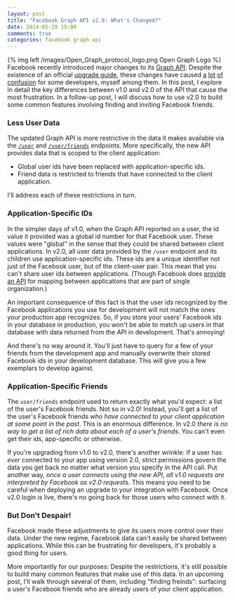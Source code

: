 ```yaml
---
layout: post
title: "Facebook Graph API v2.0: What's Changed?"
date: 2014-05-29 15:00
comments: true
categories: facebook graph api
---
```


{% img left /images/Open_Graph_protocol_logo.png Open Graph Logo %}
Facebook recently introduced major changes to its [Graph API](https://developers.facebook.com/docs/graph-api/reference/v2.0).
Despite the existence of an official [upgrade guide](https://developers.facebook.com/docs/games/migrate), these changes have caused
[a](http://stackoverflow.com/questions/23400204/get-facebook-friends-with-graph-api-v-2-0/)
[lot](http://stackoverflow.com/questions/23435961/fetching-list-of-friends-using-facebook-2-0)
[of](http://stackoverflow.com/questions/23836869/facebook-request-dialog-returning-invalid-user-ids)
[confusion](http://stackoverflow.com/questions/23417356/facebook-graph-api-v2-0-me-friends-returns-empty-or-only-friends-who-also-use-m)
for some developers, myself among them.
In this post, I explore in detail the key differences between v1.0 and v2.0 of the API that cause the most frustration.
In a follow-up post, I will discuss how to use v2.0 to build some common features involving finding and inviting Facebook friends.

<!-- more -->

### Less User Data

The updated Graph API is more restrictive in the data it makes available via the [`/user`](https://developers.facebook.com/docs/graph-api/reference/v2.0/user/) and [`/user/friends`](https://developers.facebook.com/docs/graph-api/reference/v2.0/user/friends/) endpoints.
More specifically, the new API provides data that is scoped to the client application:

* Global user ids have been replaced with application-specific ids.
* Friend data is restricted to friends that have connected to the client application.

I'll address each of these restrictions in turn.

### Application-Specific IDs

In the simpler days of v1.0, when the Graph API reported on a user, the id value it provided was a global id number for that Facebook user.
These values were "global" in the sense that they could be shared between client applications.
In v2.0, all user data provided by the `/user` endpoint and its children use application-specific ids.
These ids are a unique identifier not just of the Facebook user, but of the client-user pair.
This mean that you can't share user ids between applications.
(Though Facebook does [provide an API](https://developers.facebook.com/docs/apps/for-business) for mapping between applications that are part of single organization.)

An important consequence of this fact is that the user ids recognized by the Facebook applications you use for development will not match the ones your production app recognizes.
So, if you store your users' Facebook ids in your database in production, you won't be able to match up users in that database with data returned from the API in development.
That's annoying!

And there's no way around it.
You'll just have to query for a few of your friends from the development app and manually overwrite their stored Facebook ids in your development database.
This will give you a few exemplars to develop against.

### Application-Specific Friends

The `user/friends` endpoint used to return exactly what you'd expect: a list of the user's Facebook friends.
Not so in v2.0!
Instead, you'll get a list of the user's Facebook friends *who have connected to your client application at some point in the past*.
This is an enormous difference.
In v2.0 *there is no way to get a list of rich data about each of a user's friends*.
You can't even get their ids, app-specific or otherwise.

If you're upgrading from v1.0 to v2.0, there's another wrinkle:
If a user has *ever* connected to your app using version 2.0, strict permissions govern the data you get back no matter what version you specify in the API call.
Put another way, *once a user connects using the new API, all v1.0 requests are interpreted by Facebook as v2.0 requests*.
This means you need to be careful when deploying an upgrade to your integration with Facebook.
Once v2.0 login is live, there's no going back for those users who connect with it.

### But Don't Despair!

Facebook made these adjustments to give its users more control over their data.
Under the new regime, Facebook data can't easily be shared between applications.
While this can be frustrating for developers, it's probably a good thing for users. 

More importantly for our purposes: Despite the restrictions, it's still possible to build many common features that make use of this data.
In an upcoming post, I'll walk through several of them, including "finding freinds": surfacing a user's Facebook friends who are already users of your client application.
